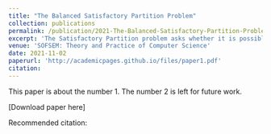 ```yaml
---
title: "The Balanced Satisfactory Partition Problem"
collection: publications
permalink: /publication/2021-The-Balanced-Satisfactory-Partition-Problem
excerpt: 'The Satisfactory Partition problem asks whether it is possible to partition the vertex set of a given undirected graph into two parts such that each vertex has at least as many neighbours in its own part as in the other part. The Balanced Satisfactory Partition problem is a variant of the above problem where the two partite sets are required to have the same cardinality. Both problems are known to be NP-complete but its parameterized complexity remains open until now. We enhance our understanding of the problem from the viewpoint of parameterized complexity.'
venue: 'SOFSEM: Theory and Practice of Computer Science'
date: 2021-11-02
paperurl: 'http://academicpages.github.io/files/paper1.pdf'
citation: 
---
```

This paper is about the number 1. The number 2 is left for future work.

[Download paper here]

Recommended citation: 

